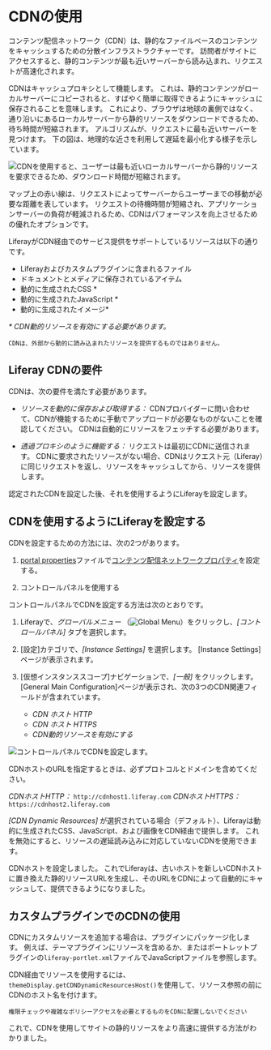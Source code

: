 # CDNの使用

コンテンツ配信ネットワーク（CDN）は、静的なファイルベースのコンテンツをキャッシュするための分散インフラストラクチャーです。 訪問者がサイトにアクセスすると、静的コンテンツが最も近いサーバーから読み込まれ、リクエストが高速化されます。

CDNはキャッシュプロキシとして機能します。 これは、静的コンテンツがローカルサーバーにコピーされると、すばやく簡単に取得できるようにキャッシュに保存されることを意味します。 これにより、ブラウザは地球の裏側ではなく、通り沿いにあるローカルサーバーから静的リソースをダウンロードできるため、待ち時間が短縮されます。 アルゴリズムが、リクエストに最も近いサーバーを見つけます。 下の図は、地理的な近さを利用して遅延を最小化する様子を示しています。

![ CDNを使用すると、ユーザーは最も近いローカルサーバーから静的リソースを要求できるため、ダウンロード時間が短縮されます。](./using-a-cdn/images/01.png)

マップ上の赤い線は、リクエストによってサーバーからユーザーまでの移動が必要な距離を表しています。 リクエストの待機時間が短縮され、アプリケーションサーバーの負荷が軽減されるため、CDNはパフォーマンスを向上させるための優れたオプションです。

LiferayがCDN経由でのサービス提供をサポートしているリソースは以下の通りです。

  - Liferayおよびカスタムプラグインに含まれるファイル
  - ドキュメントとメディアに保存されているアイテム
  - 動的に生成されたCSS \*
  - 動的に生成されたJavaScript \*
  - 動的に生成されたイメージ\*

*\* CDN動的リソースを有効にする必要があります。*

```{note}
CDNは、外部から動的に読み込まれたリソースを提供するものではありません。
```

## Liferay CDNの要件

CDNは、次の要件を満たす必要があります。

  - *リソースを動的に保存および取得する：* CDNプロバイダーに問い合わせて、CDNが機能するために手動でアップロードが必要なものがないことを確認してください。 CDNは自動的にリソースをフェッチする必要があります。

  - *透過プロキシのように機能する：* リクエストは最初にCDNに送信されます。 CDNに要求されたリソースがない場合、CDNはリクエスト元（Liferay）に同じリクエストを返し、リソースをキャッシュしてから、リソースを提供します。

認定されたCDNを設定した後、それを使用するようにLiferayを設定します。

## CDNを使用するようにLiferayを設定する

CDNを設定するための方法には、次の2つがあります。

1.  [portal properties](../reference/portal-properties.md)ファイルで[コンテンツ配信ネットワークプロパティ](https://docs.liferay.com/dxp/portal/7.3-latest/propertiesdoc/portal.properties.html#Content%20Delivery%20Network)を設定する。

2.  コントロールパネルを使用する

コントロールパネルでCDNを設定する方法は次のとおりです。

1.  Liferayで、*グローバルメニュー* （![Global Menu](../../images/icon-applications-menu.png)）をクリックし、*[コントロールパネル]* タブを選択します。

2.  [設定]カテゴリで、*[Instance Settings]* を選択します。 [Instance Settings]ページが表示されます。

3.  [仮想インスタンススコープ]ナビゲーションで、*[一般]* をクリックします。 [General Main Configuration]ページが表示され、次の3つのCDN関連フィールドが含まれています。

      - *CDN ホスト HTTP*
      - *CDN ホスト HTTPS*
      - *CDN動的リソースを有効にする*

![コントロールパネルでCDNを設定します。](./using-a-cdn/images/02.png)

CDNホストのURLを指定するときは、必ずプロトコルとドメインを含めてください。

*CDNホストHTTP：* `http://cdnhost1.liferay.com` *CDNホストHTTPS：* `https://cdnhost2.liferay.com`

*[CDN Dynamic Resources]* が選択されている場合（デフォルト）、Liferayは動的に生成されたCSS、JavaScript、および画像をCDN経由で提供します。 これを無効にすると、リソースの遅延読み込みに対応していないCDNを使用できます。

CDNホストを設定しました。 これでLiferayは、古いホストを新しいCDNホストに置き換えた静的リソースURLを生成し、そのURLをCDNによって自動的にキャッシュして、提供できるようになりました。

## カスタムプラグインでのCDNの使用

CDNにカスタムリソースを追加する場合は、プラグインにパッケージ化します。 例えば、テーマプラグインにリソースを含めるか、またはポートレットプラグインの`liferay-portlet.xml`ファイルでJavaScriptファイルを参照します。

CDN経由でリソースを使用するには、`themeDisplay.getCDNDynamicResourcesHost()`を使用して、リソース参照の前にCDNのホスト名を付けます。

```{important}
権限チェックや複雑なポリシーアクセスを必要とするものをCDNに配置しないでください
```

これで、CDNを使用してサイトの静的リソースをより高速に提供する方法がわかりました。
